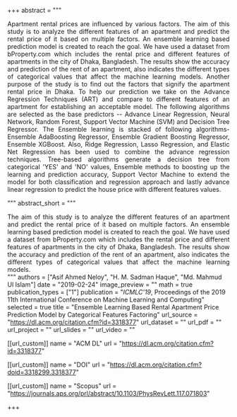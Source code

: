 +++
abstract = """<div align="justify"> 

Apartment rental prices are influenced by various factors. The aim of this study is to analyze the different features of an apartment and predict the rental price of it based on multiple factors. An ensemble learning based prediction model is created to reach the goal. We have used a dataset from bProperty.com which includes the rental price and different features of apartments in the city of Dhaka, Bangladesh. The results show the accuracy and prediction of the rent of an apartment, also indicates the different types of categorical values that affect the machine learning models. Another purpose of the study is to find out the factors that signify the apartment rental price in Dhaka. To help our prediction we take on the Advance Regression Techniques (ART) and compare to different features of an apartment for establishing an acceptable model. The following algorithms are selected as the base predictors -- Advance Linear Regression, Neural Network, Random Forest, Support Vector Machine (SVM) and Decision Tree Regressor. The Ensemble learning is stacked of following algorithms- Ensemble AdaBoosting Regressor, Ensemble Gradient Boosting Regressor, Ensemble XGBoost. Also, Ridge Regression, Lasso Regression, and Elastic Net Regression has been used to combine the advance regression techniques. Tree-based algorithms generate a decision tree from categorical 'YES' and 'NO' values, Ensemble methods to boosting up the learning and prediction accuracy, Support Vector Machine to extend the model for both classification and regression approach and lastly advance linear regression to predict the house price with different features values.</div>

"""
abstract_short = """<div align="justify"> 
The aim of this study is to analyze the different features of an apartment and predict the rental price of it based on multiple factors. An ensemble learning based prediction model is created to reach the goal. We have used a dataset from bProperty.com which includes the rental price and different features of apartments in the city of Dhaka, Bangladesh. The results show the accuracy and prediction of the rent of an apartment, also indicates the different types of categorical values that affect the machine learning models.</div>
"""
authors = ["Asif Ahmed Neloy", "H. M. Sadman Haque", "Md. Mahmud Ul Islam"]
date = "2019-02-24"
image_preview = ""
math = true
publication_types = ["1"]
publication = "*ICMLC'19*, Proceedings of the 2019 11th International Conference on Machine Learning and Computing"
selected = true
title = "Ensemble Learning Based Rental Apartment Price Prediction Model by Categorical Features Factoring"
url_source = "https://dl.acm.org/citation.cfm?id=3318377"
url_dataset = ""
url_pdf = ""
url_project = ""
url_slides = ""
url_video = ""

[[url_custom]]
name = "ACM DL"
url = "https://dl.acm.org/citation.cfm?id=3318377"

[[url_custom]]
name = "DOI"
url = "https://dl.acm.org/citation.cfm?doid=3318299.3318377"


[[url_custom]]
name = "Scopus"
url = "https://journals.aps.org/prl/abstract/10.1103/PhysRevLett.117.071803"




+++

<!-- More detail can easily be written here using *Markdown* and $\rm \LaTeX$ math code. -->
